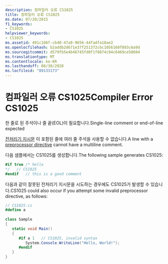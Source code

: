 ```yaml
---
description: 컴파일러 오류 CS1025
title: 컴파일러 오류 CS1025
ms.date: 07/20/2015
f1_keywords:
- CS1025
helpviewer_keywords:
- CS1025
ms.assetid: 491c186f-cb40-47a9-9656-44fadfa18ae2
ms.openlocfilehash: b2addb2d671e37f251372cbc1056160f893c6a9d
ms.sourcegitcommit: d579fb5e4b46745fd0f1f8874c94c6469ce58604
ms.translationtype: MT
ms.contentlocale: ko-KR
ms.lasthandoff: 08/30/2020
ms.locfileid: "89133173"
---
```

# <a name="compiler-error-cs1025"></a><span data-ttu-id="94d39-103">컴파일러 오류 CS1025</span><span class="sxs-lookup"><span data-stu-id="94d39-103">Compiler Error CS1025</span></span>
<span data-ttu-id="94d39-104">한 줄로 된 주석이나 줄 끝(EOL)이 필요합니다.</span><span class="sxs-lookup"><span data-stu-id="94d39-104">Single-line comment or end-of-line expected</span></span>  
  
 <span data-ttu-id="94d39-105">[전처리기 지시문](../language-reference/preprocessor-directives/index.md) 이 포함된 줄에 여러 줄 주석을 사용할 수 없습니다.</span><span class="sxs-lookup"><span data-stu-id="94d39-105">A line with a [preprocessor directive](../language-reference/preprocessor-directives/index.md) cannot have a multiline comment.</span></span>  
  
 <span data-ttu-id="94d39-106">다음 샘플에서는 CS1025를 생성합니다.</span><span class="sxs-lookup"><span data-stu-id="94d39-106">The following sample generates CS1025:</span></span>  
  
```csharp  
#if true /* hello  
*/   // CS1025  
#endif   // this is a good comment  
```  
  
 <span data-ttu-id="94d39-107">다음과 같이 잘못된 전처리기 지시문을 시도하는 경우에도 CS1025가 발생할 수 있습니다.</span><span class="sxs-lookup"><span data-stu-id="94d39-107">CS1025 could also occur if you attempt some invalid preprocessor directive, as follows:</span></span>  
  
```csharp  
// CS1025.cs  
#define a  
  
class Sample  
{  
   static void Main()  
   {  
      #if a 1   // CS1025, invalid syntax  
         System.Console.WriteLine("Hello, World!");  
      #endif  
   }  
}  
```
